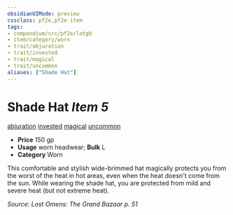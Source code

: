 ```yaml
---
obsidianUIMode: preview
cssclass: pf2e,pf2e-item
tags:
- compendium/src/pf2e/lotgb
- item/category/worn
- trait/abjuration
- trait/invested
- trait/magical
- trait/uncommon
aliases: ["Shade Hat"]
---
```

# Shade Hat *Item 5*  
[abjuration](../../../Rules/traits/abjuration.md)  [invested](../../../Rules/traits/invested.md)  [magical](../../../Rules/traits/magical.md)  [uncommon](../../../Rules/traits/uncommon.md)  

- **Price** 150 gp
- **Usage** worn headwear; **Bulk** L
- **Category** Worn

This comfortable and stylish wide-brimmed hat magically protects you from the worst of the heat in hot areas, even when the heat doesn't come from the sun. While wearing the shade hat, you are protected from mild and severe heat (but not extreme heat).

*Source: Lost Omens: The Grand Bazaar p. 51*
